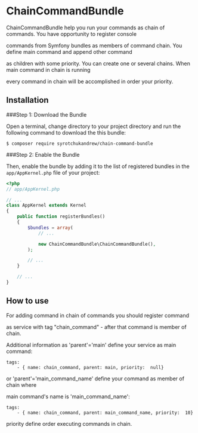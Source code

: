 # ChainCommandBundle

ChainCommandBundle help you run your commands as chain of commands. You have opportunity to register console 

commands from Symfony bundles as members of command chain. You define main command and append other command 

as children with some priority. You can create one or several chains. When main command in chain is running
   
every command in chain will be accomplished in order your priority. 

Installation
---------------------------

###Step 1: Download the Bundle

Open a terminal, change directory to your project directory and run the
following command to download the this bundle:

```console
$ composer require syrotchukandrew/chain-command-bundle
```

###Step 2: Enable the Bundle

Then, enable the bundle by adding it to the list of registered bundles
in the `app/AppKernel.php` file of your project:

```php
<?php
// app/AppKernel.php

// ...
class AppKernel extends Kernel
{
    public function registerBundles()
    {
        $bundles = array(
            // ...

            new ChainCommandBundle\ChainCommandBundle(),
        );

        // ...
    }

    // ...
}
```

How to use
-------------------------   
    
For adding command in chain of commands you should register command

as service with tag "chain_command" - after that command is member of chain.

Additional information as 'parent'='main' define your service as main command:

    tags:
        - { name: chain_command, parent: main, priority:  null}
        
or 'parent'='main_command_name' define your command as member of chain where 

main command's  name is 'main_command_name':

    tags:
        - { name: chain_command, parent: main_command_name, priority:  10}
        
priority define order executing commands in chain.

